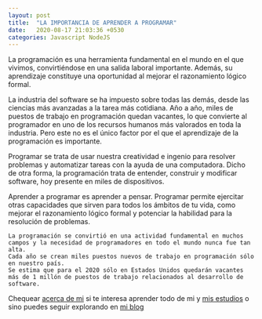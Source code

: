 ```yaml
---
layout: post
title:  "LA IMPORTANCIA DE APRENDER A PROGRAMAR"
date:   2020-08-17 21:03:36 +0530
categories: Javascript NodeJS
---
```

La programación es una herramienta fundamental en el mundo en el que vivimos, convirtiéndose en una salida laboral importante. Además, su aprendizaje constituye una oportunidad al mejorar el razonamiento lógico formal.

La industria del software se ha impuesto sobre todas las demás, desde las ciencias más avanzadas a la tarea más cotidiana. Año a año, miles de puestos de trabajo en programación quedan vacantes, lo que convierte al programador en uno de los recursos humanos más valorados en toda la industria. Pero este no es el único factor por el que el aprendizaje de la programación es importante.

Programar se trata de usar nuestra creatividad e ingenio para resolver problemas y automatizar tareas con la ayuda de una computadora. Dicho de otra forma, la programación trata de entender, construir y modificar software, hoy presente en miles de dispositivos.

Aprender a programar es aprender a pensar. Programar permite ejercitar otras capacidades que sirven para todos los ámbitos de tu vida, como mejorar el razonamiento lógico formal y potenciar la habilidad para la resolución de problemas.


```
La programación se convirtió en una actividad fundamental en muchos campos y la necesidad de programadores en todo el mundo nunca fue tan alta. 
Cada año se crean miles puestos nuevos de trabajo en programación sólo en nuestro país.
Se estima que para el 2020 sólo en Estados Unidos quedarán vacantes más de 1 millón de puestos de trabajo relacionados al desarrollo de software.
```

Chequear [acerca de mi] si te interesa aprender todo de mi y [mis estudios] o sino puedes seguir explorando en [mi blog]

[acerca de mi]: https://freddystjr.github.io/PROJ-SO/javascript/nodejs/2020/08/17/welcome-to-life.html
[mis estudios]:  https://freddystjr.github.io/PROJ-SO/javascript/nodejs/2020/08/17/welcome-to-edu.html
[mi blog]: https://freddystjr.github.io/PROJ-SO/
